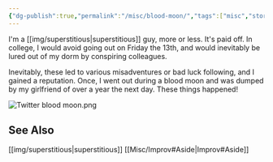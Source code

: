 ```yaml
---
{"dg-publish":true,"permalink":"/misc/blood-moon/","tags":["misc","story"],"noteIcon":1}
---
```



I'm a [[img/superstitious\|superstitious]] guy, more or less. It's paid off. In college, I would avoid going out on Friday the 13th, and would inevitably be lured out of my dorm by conspiring colleagues. 

Inevitably, these led to various misadventures or bad luck following, and I gained a reputation. Once, I went out during a blood moon and was dumped by my girlfriend of over a year the next day. These things happened!

![Twitter blood moon.png](/img/user/img/Twitter%20blood%20moon.png)

## See Also
[[img/superstitious\|superstitious]]
[[Misc/Improv#Aside\|Improv#Aside]]